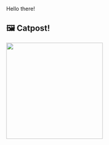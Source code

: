 Hello there!



## 🖼️ Catpost!

<sub>
    <img src="https://cdn2.thecatapi.com/images/soV6jIndf.png" height="256">
</sub>

